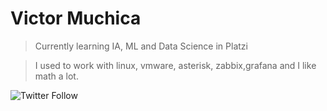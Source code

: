 # Victor Muchica

> Currently learning IA, ML and Data Science in Platzi

> I used to work with linux, vmware, asterisk, zabbix,grafana and I like math a lot.

![Twitter Follow](https://img.shields.io/twitter/follow/muchikon?label=muchikon&style=social)
